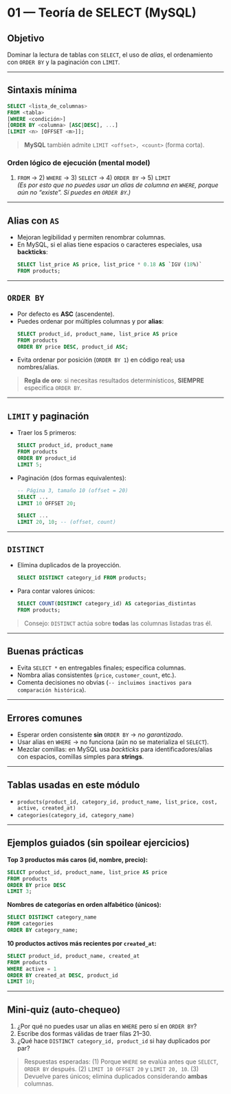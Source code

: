 # 01 — Teoría de SELECT (MySQL)

## Objetivo
Dominar la lectura de tablas con `SELECT`, el uso de *alias*, el ordenamiento con `ORDER BY` y la paginación con `LIMIT`.

---
## Sintaxis mínima
```sql
SELECT <lista_de_columnas>
FROM <tabla>
[WHERE <condición>]
[ORDER BY <columna> [ASC|DESC], ...]
[LIMIT <n> [OFFSET <m>]];
```
> **MySQL** también admite `LIMIT <offset>, <count>` (forma corta).

### Orden lógico de ejecución (mental model)
1) `FROM` → 2) `WHERE` → 3) `SELECT` → 4) `ORDER BY` → 5) `LIMIT`  
*(Es por esto que no puedes usar un alias de columna en `WHERE`, porque aún no “existe”. Sí puedes en `ORDER BY`.)*

---

## Alias con `AS`
- Mejoran legibilidad y permiten renombrar columnas.
- En MySQL, si el alias tiene espacios o caracteres especiales, usa **backticks**:
  ```sql
  SELECT list_price AS price, list_price * 0.18 AS `IGV (18%)`
  FROM products;
  ```

---

## `ORDER BY`
- Por defecto es **ASC** (ascendente).
- Puedes ordenar por múltiples columnas y por **alias**:
  ```sql
  SELECT product_id, product_name, list_price AS price
  FROM products
  ORDER BY price DESC, product_id ASC;
  ```
- Evita ordenar por posición (`ORDER BY 1`) en código real; usa nombres/alias.

> **Regla de oro**: si necesitas resultados determinísticos, **SIEMPRE** especifica `ORDER BY`.

---

## `LIMIT` y paginación
- Traer los 5 primeros:
  ```sql
  SELECT product_id, product_name
  FROM products
  ORDER BY product_id
  LIMIT 5;
  ```
- Paginación (dos formas equivalentes):
  ```sql
  -- Página 3, tamaño 10 (offset = 20)
  SELECT ...
  LIMIT 10 OFFSET 20;

  SELECT ...
  LIMIT 20, 10; -- (offset, count)
  ```

---

## `DISTINCT`
- Elimina duplicados de la proyección.
  ```sql
  SELECT DISTINCT category_id FROM products;
  ```
- Para contar valores únicos:
  ```sql
  SELECT COUNT(DISTINCT category_id) AS categorias_distintas
  FROM products;
  ```
> Consejo: `DISTINCT` actúa sobre **todas** las columnas listadas tras él.

---

## Buenas prácticas
- Evita `SELECT *` en entregables finales; especifica columnas.
- Nombra alias consistentes (`price`, `customer_count`, etc.).
- Comenta decisiones no obvias (`-- incluimos inactivos para comparación histórica`).

---

## Errores comunes
- Esperar orden consistente **sin** `ORDER BY` → *no garantizado*.
- Usar alias en `WHERE` → no funciona (aún no se materializa el `SELECT`).
- Mezclar comillas: en MySQL usa *backticks* para identificadores/alias con espacios, comillas simples para **strings**.

---

## Tablas usadas en este módulo
- `products(product_id, category_id, product_name, list_price, cost, active, created_at)`
- `categories(category_id, category_name)`

---

## Ejemplos guiados (sin spoilear ejercicios)
**Top 3 productos más caros (id, nombre, precio):**
```sql
SELECT product_id, product_name, list_price AS price
FROM products
ORDER BY price DESC
LIMIT 3;
```

**Nombres de categorías en orden alfabético (únicos):**
```sql
SELECT DISTINCT category_name
FROM categories
ORDER BY category_name;
```

**10 productos activos más recientes por `created_at`:**
```sql
SELECT product_id, product_name, created_at
FROM products
WHERE active = 1
ORDER BY created_at DESC, product_id
LIMIT 10;
```

---

## Mini‑quiz (auto-chequeo)
1) ¿Por qué no puedes usar un alias en `WHERE` pero sí en `ORDER BY`?  
2) Escribe dos formas válidas de traer filas 21–30.  
3) ¿Qué hace `DISTINCT category_id, product_id` si hay duplicados por par?

> Respuestas esperadas: (1) Porque `WHERE` se evalúa antes que `SELECT`, `ORDER BY` después. (2) `LIMIT 10 OFFSET 20` y `LIMIT 20, 10`. (3) Devuelve pares únicos; elimina duplicados considerando **ambas** columnas.
